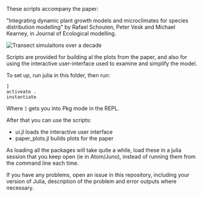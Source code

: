 These scripts accompany the paper:

"Integrating dynamic plant growth models and microclimates for species
distribution modelling" by Rafael Schouten, Peter Vesk and Michael Kearney, in
Journal of Ecological modelling.

![Transect simulaitons over a decade](https://media.githubusercontent.com/media/rafaqz/DEBScripts/master/plots/all.png)

Scripts are provided for building al the plots from the paper, and also for
using the interactive user-interface used to examine and simplify the model.


To set up, run julia in this folder, then run:

```julia-repl
]
activeate .
instantiate
```

Where `]` gets you into Pkg mode in the REPL. 

After that you can use the scripts:

- ui.jl loads the interactive user interface
- paper_plots.jl builds plots for the paper

As loading all the packages will take quite a while, load these in a julia
session that you keep open (ie in Atom/Juno), instead of running them from the
command line each time.


If you have any problems, open an issue in this repository, including your
version of Julia, description of the problem and error outputs where necessary.

